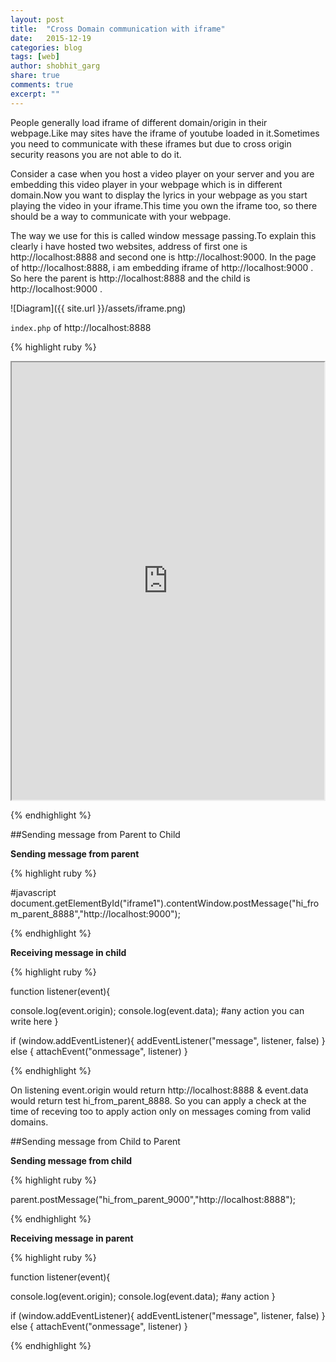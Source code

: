 ```yaml
---
layout: post
title:  "Cross Domain communication with iframe"
date:   2015-12-19
categories: blog
tags: [web]
author: shobhit_garg
share: true
comments: true
excerpt: ""
---
```



People generally load iframe of different domain/origin in their webpage.Like may sites have the iframe of youtube loaded in it.Sometimes you need to communicate with these iframes but due to cross origin security reasons you are not able to do it.

Consider a case when you host a video player on your server and you are embedding this video player in your webpage which is in different domain.Now you want to display the lyrics in your webpage as you start playing the video in your iframe.This time you own the iframe too, so there should be a way to communicate with your webpage.


The way we use for this is called window message passing.To explain this clearly i have hosted two websites, address of first one is http://localhost:8888 and second one is http://localhost:9000. In the page of http://localhost:8888, i am embedding iframe of http://localhost:9000 . So here the parent is http://localhost:8888 and the child is http://localhost:9000 .


![Diagram]({{ site.url }}/assets/iframe.png)


`index.php` of http://localhost:8888

{% highlight ruby %}
<body>

<iframe id = "iframe1" name = "iframe1" src = "http://localhost:9000"  height = "700px"  width = "500px">
</iframe>

</body>

{% endhighlight %}

##Sending message from Parent to Child

__Sending message from parent__

{% highlight ruby %}

 #javascript
 document.getElementById("iframe1").contentWindow.postMessage("hi_from_parent_8888","http://localhost:9000");

{% endhighlight %}




 __Receiving message in child__

{% highlight ruby %}

function listener(event){
 
  console.log(event.origin);
  console.log(event.data);
  #any action you can write here
}

if (window.addEventListener){
  addEventListener("message", listener, false)
} else {
  attachEvent("onmessage", listener)
}

{% endhighlight %}

On listening event.origin would return http://localhost:8888 & event.data would return test hi_from_parent_8888. So you can apply a check at the time of receving too to apply action only on messages coming from valid domains.


##Sending message from Child to Parent 

__Sending message from child__

{% highlight ruby %}

parent.postMessage("hi_from_parent_9000","http://localhost:8888");

{% endhighlight %}

__Receiving message in parent__

{% highlight ruby %}

 function listener(event){
 
  console.log(event.origin);
  console.log(event.data);
  #any action
}

if (window.addEventListener){
  addEventListener("message", listener, false)
} else {
  attachEvent("onmessage", listener)
}

{% endhighlight %}